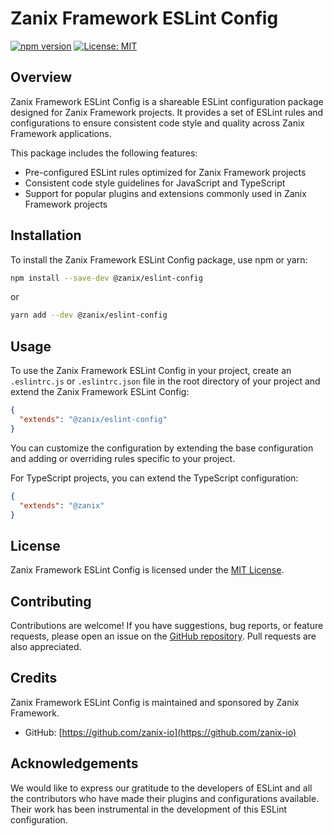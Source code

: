 # Zanix Framework ESLint Config

[![npm version](https://badge.fury.io/js/%40zanix%2Feslint-config.svg)](https://badge.fury.io/js/%40zanix%2Feslint-config)
[![License: MIT](https://img.shields.io/badge/License-MIT-blue.svg)](https://opensource.org/licenses/MIT)

## Overview

Zanix Framework ESLint Config is a shareable ESLint configuration package designed for Zanix Framework projects. It provides a set of ESLint rules and configurations to ensure consistent code style and quality across Zanix Framework applications.

This package includes the following features:

- Pre-configured ESLint rules optimized for Zanix Framework projects
- Consistent code style guidelines for JavaScript and TypeScript
- Support for popular plugins and extensions commonly used in Zanix Framework projects

## Installation

To install the Zanix Framework ESLint Config package, use npm or yarn:

```bash
npm install --save-dev @zanix/eslint-config
```

or

```bash
yarn add --dev @zanix/eslint-config
```

## Usage

To use the Zanix Framework ESLint Config in your project, create an `.eslintrc.js` or `.eslintrc.json` file in the root directory of your project and extend the Zanix Framework ESLint Config:

```json
{
  "extends": "@zanix/eslint-config"
}
```

You can customize the configuration by extending the base configuration and adding or overriding rules specific to your project.

For TypeScript projects, you can extend the TypeScript configuration:

```json
{
  "extends": "@zanix"
}
```

## License

Zanix Framework ESLint Config is licensed under the [MIT License](https://opensource.org/licenses/MIT).

## Contributing

Contributions are welcome! If you have suggestions, bug reports, or feature requests, please open an issue on the [GitHub repository](https://github.com/zanix-io/zjs-config/tree/master/eslint-config). Pull requests are also appreciated.

## Credits

Zanix Framework ESLint Config is maintained and sponsored by Zanix Framework.

- GitHub: [https://github.com/zanix-io](https://github.com/zanix-io)

## Acknowledgements

We would like to express our gratitude to the developers of ESLint and all the contributors who have made their plugins and configurations available. Their work has been instrumental in the development of this ESLint configuration.
